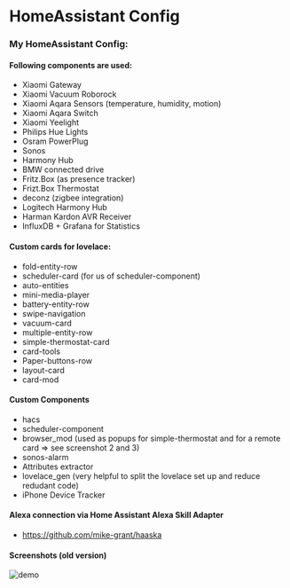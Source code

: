 # HomeAssistant Config

### My HomeAssistant Config:

#### Following components are used:
* Xiaomi Gateway
* Xiaomi Vacuum Roborock
* Xiaomi Aqara Sensors (temperature, humidity, motion)
* Xiaomi Aqara Switch
* Xiaomi Yeelight
* Philips Hue Lights
* Osram PowerPlug
* Sonos
* Harmony Hub
* BMW connected drive
* Fritz.Box (as presence tracker)
* Frizt.Box Thermostat 
* deconz (zigbee integration)
* Logitech Harmony Hub
* Harman Kardon AVR Receiver
* InfluxDB + Grafana for Statistics

#### Custom cards for lovelace:
* fold-entity-row
* scheduler-card (for us of scheduler-component)
* auto-entities
* mini-media-player
* battery-entity-row
* swipe-navigation
* vacuum-card
* multiple-entity-row
* simple-thermostat-card
* card-tools
* Paper-buttons-row
* layout-card
* card-mod

#### Custom Components
* hacs
* scheduler-component 
* browser_mod (used as popups for simple-thermostat and for a remote card => see screenshot 2 and 3)
* sonos-alarm
* Attributes extractor
* lovelace_gen (very helpful to split the lovelace set up and reduce redudant code)
* iPhone Device Tracker

#### Alexa connection via Home Assistant Alexa Skill Adapter
* https://github.com/mike-grant/haaska

#### Screenshots (old version)
![demo](https://github.com/deluxestyle/documentation/blob/master/Home-Assistant-2020-02-02-16-48-18.gif?raw=true)


